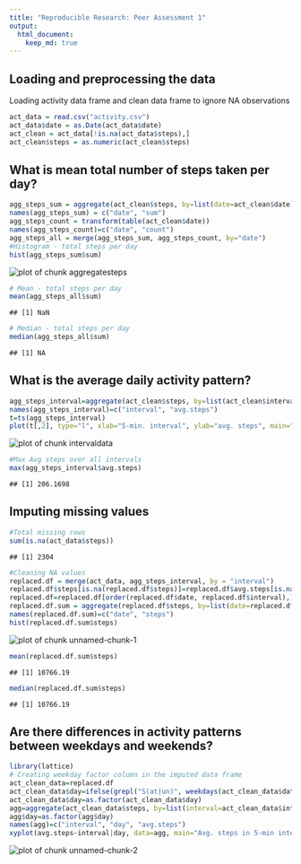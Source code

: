 ```yaml
---
title: "Reproducible Research: Peer Assessment 1"
output: 
  html_document:
    keep_md: true
---
```



## Loading and preprocessing the data
Loading activity data frame and clean data frame to ignore NA observations


```r
act_data = read.csv("activity.csv")
act_data$date = as.Date(act_data$date)
act_clean = act_data[!is.na(act_data$steps),]
act_clean$steps = as.numeric(act_clean$steps)
```

## What is mean total number of steps taken per day?

```r
agg_steps_sum = aggregate(act_clean$steps, by=list(date=act_clean$date), FUN=sum, na.rm=TRUE)
names(agg_steps_sum) = c("date", "sum")
agg_steps_count = transform(table(act_clean$date))
names(agg_steps_count)=c("date", "count")
agg_steps_all = merge(agg_steps_sum, agg_steps_count, by="date")
#Histogram - total steps per day
hist(agg_steps_sum$sum)
```

![plot of chunk aggregatesteps](figure/aggregatesteps-1.png)

```r
# Mean - total steps per day
mean(agg_steps_all$sum)
```

```
## [1] NaN
```

```r
# Median - total steps per day
median(agg_steps_all$sum)
```

```
## [1] NA
```


## What is the average daily activity pattern?

```r
agg_steps_interval=aggregate(act_clean$steps, by=list(act_clean$interval), FUN=mean)
names(agg_steps_interval)=c("interval", "avg.steps")
t=ts(agg_steps_interval)
plot(t[,2], type="l", xlab="5-min. interval", ylab="avg. steps", main="avg. steps over 5-min. interval")
```

![plot of chunk intervaldata](figure/intervaldata-1.png)

```r
#Max Avg steps over all intervals
max(agg_steps_interval$avg.steps)
```

```
## [1] 206.1698
```


## Imputing missing values

```r
#Total missing rows
sum(is.na(act_data$steps))
```

```
## [1] 2304
```

```r
#Cleaning NA values 
replaced.df = merge(act_data, agg_steps_interval, by = "interval")
replaced.df$steps[is.na(replaced.df$steps)]=replaced.df$avg.steps[is.na(replaced.df$steps)]
replaced.df=replaced.df[order(replaced.df$date, replaced.df$interval),]
replaced.df.sum = aggregate(replaced.df$steps, by=list(date=replaced.df$date), FUN=sum, na.rm=FALSE)
names(replaced.df.sum)=c("date", "steps")
hist(replaced.df.sum$steps)
```

![plot of chunk unnamed-chunk-1](figure/unnamed-chunk-1-1.png)

```r
mean(replaced.df.sum$steps)
```

```
## [1] 10766.19
```

```r
median(replaced.df.sum$steps)
```

```
## [1] 10766.19
```


## Are there differences in activity patterns between weekdays and weekends?

```r
library(lattice)
# Creating weekday factor column in the imputed data frame
act_clean_data=replaced.df
act_clean_data$day=ifelse(grepl("S(at|un)", weekdays(act_clean_data$date)), "weekend", "weekday")
act_clean_data$day=as.factor(act_clean_data$day)
agg=aggregate(act_clean_data$steps, by=list(interval=act_clean_data$interval, day=act_clean_data$day), FUN=mean,na.rm=TRUE)
agg$day=as.factor(agg$day)
names(agg)=c("interval", "day", "avg.steps")
xyplot(avg.steps~interval|day, data=agg, main="Avg. steps in 5-min interval", xlab="interval", ylab="avg. steps", type="l", layout=c(1,2))
```

![plot of chunk unnamed-chunk-2](figure/unnamed-chunk-2-1.png)

